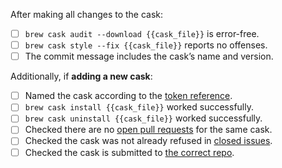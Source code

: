<!-- If there’s a checkbox you can’t complete for any reason, that's okay, just explain in detail why you weren’t able to do so. -->

After making all changes to the cask:

- [ ] `brew cask audit --download {{cask_file}}` is error-free.
- [ ] `brew cask style --fix {{cask_file}}` reports no offenses.
- [ ] The commit message includes the cask’s name and version.

Additionally, if **adding a new cask**:

- [ ] Named the cask according to the [token reference].
- [ ] `brew cask install {{cask_file}}` worked successfully.
- [ ] `brew cask uninstall {{cask_file}}` worked successfully.
- [ ] Checked there are no [open pull requests] for the same cask.
- [ ] Checked the cask was not already refused in [closed issues].
- [ ] Checked the cask is submitted to [the correct repo].

[token reference]: https://github.com/Homebrew/homebrew-cask/blob/master/doc/cask_language_reference/token_reference.md
[open pull requests]: https://github.com/Homebrew/homebrew-cask-drivers/pulls
[closed issues]: https://github.com/Homebrew/homebrew-cask-drivers/issues?q=is%3Aissue+is%3Aclosed
[the correct repo]: https://github.com/Homebrew/homebrew-cask/blob/master/doc/development/adding_a_cask.md#finding-a-home-for-your-cask
[version-checksum]: https://github.com/Homebrew/homebrew-cask/blob/master/doc/cask_language_reference/stanzas/sha256.md#updating-the-sha256
